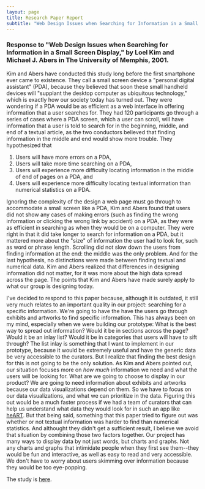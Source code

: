 ```yaml
---
layout: page
title: Research Paper Report
subtitle: "Web Design Issues when Searching for Information in a Small Screen Display."
---
```


### Response to "Web Design Issues when Searching for Information in a Small Screen Display," by Loel Kim and Michael J. Abers in The University of Memphis, 2001.

Kim and Abers have conducted this study long before the first smartphone ever came to existence. They call a small screen device a "personal digital assistant" (PDA), because they believed that soon these small handheld devices will "supplant the desktop computer as ubiquitous technology," which is exactly how our society today has turned out. They were wondering if a PDA would be as efficient as a web interface in offering information that a user searches for. They had 120 participants go through a series of cases where a PDA screen, which a user can scroll, will have information that a user is told to search for in the beginning, middle, and end of a textual article, as the two conductors believed that finding information in the middle and end would show more trouble. They hypothesized that 

1) Users will have more errors on a PDA,  
2) Users will take more time searching on a PDA,  
3) Users will experience more difficulty locating information in the middle of end of pages on a PDA, and  
4) Users will experience more difficulty locating textual information than numerical statistics on a PDA.

Ignoring the complexity of the design a web page must go through to accommodate a small screen like a PDA, Kim and Abers found that users did not show any cases of making errors (such as finding the wrong information or clicking the wrong link by accident) on a PDA, as they were as efficient in searching as when they would be on a computer. They were right in that it did take longer to search for information on a PDA, but it mattered more about the "size" of information the user had to look for, such as word or phrase length. Scrolling did not slow down the users from finding information at the end: the middle was the only problem. And for the last hypothesis, no distinctions were made between finding textual and numerical data. Kim and Abers realized that differences in designing information did not matter, for it was more about the high data spread across the page. The points that Kim and Abers have made surely apply to what our group is designing today.

I've decided to respond to this paper because, although it is outdated, it still very much relates to an important quality in our project: searching for a specific information. We're going to have the have the users go through exhibits and artworks to find specific information. This has always been on my mind, especially when we were building our prototype: What is the best way to spread out information? Would it be in sections across the page? Would it be an inlay list? Would it be in categories that users will have to sift through? The list inlay is something that I want to implement in our prototype, because it would be extremely useful and have the generic data be very accessible to the curators. But I realize that finding the best design for this is not going to be the only solution. As Kim and Abers pointed out, our situation focuses more on *how much* information we need and what the users will be looking for. What are we going to choose to display in our product? We are going to need information about exhibits and artworks because our data visualizations depend on them. So we have to focus on our data visualizations, and what we can prioritize in the data. Figuring this out would be a much faster process if we had a team of curators that can help us understand what data they would look for in such an app like [heART](https://londonmeanswild.github.io/museum-experience/). But that being said, something that this paper tried to figure out was whether or not textual information was harder to find than numerical statistics. And althought they didn't get a sufficient result, I believe we avoid that situation by combining those two factors together. Our project has many ways to display data by not just words, but charts and graphs. Not any charts and graphs that intimidate people when they first see them--they would be fun and interactive, as well as easy to read and very accessible. We don't have to worry about users skimming over information because they would be too eye-popping. 

The study is [here](http://delivery.acm.org/10.1145/510000/501555/p193-kim.pdf?ip=137.165.171.165&id=501555&acc=ACTIVE%20SERVICE&key=73B3886B1AEFC4BB%2E2C072D704A936475%2E4D4702B0C3E38B35%2E4D4702B0C3E38B35&__acm__=1542328104_81dce3915c6c42b7ad42b463e447663a).


